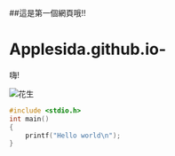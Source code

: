 ##這是第一個網頁哦!!
# Applesida.github.io-
嗨!

![花生](https://www.mpweekly.com/culture/wp-content/uploads/2020/09/inner-705061-ehilituvkaef1t7.jpeg)



```C
#include <stdio.h>
int main()
{
    printf("Hello world\n");
}

```
